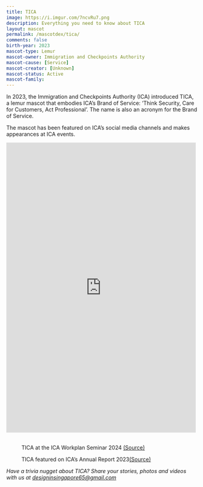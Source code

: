 ```yaml
---
title: TICA
image: https://i.imgur.com/7ncvRu7.png
description: Everything you need to know about TICA
layout: mascot
permalink: /mascotdex/tica/
comments: false
birth-year: 2023
mascot-type: Lemur
mascot-owner: Immigration and Checkpoints Authority
mascot-cause: [Service]
mascot-creator: [Unknown]
mascot-status: Active
mascot-family: 
---
```


In 2023, the Immigration and Checkpoints Authority (ICA) introduced TICA, a lemur mascot that embodies ICA’s Brand of Service: ‘Think Security, Care for Customers, Act Professional’. The name is also an acronym for the Brand of Service.

The mascot has been featured on ICA’s social media channels and makes appearances at ICA events.

<div class="fb-post-container">
<iframe src="https://www.facebook.com/plugins/video.php?height=476&href=https%3A%2F%2Fwww.facebook.com%2FImmigration.Checkpoints.Authority%2Fvideos%2F930834222194044%2F&show_text=false&width=267&t=0" width="500" height="766" style="border:none;overflow:hidden" scrolling="no" frameborder="0" allowfullscreen="true" allow="autoplay; clipboard-write; encrypted-media; picture-in-picture; web-share"></iframe>
</div>

<br>
<figure>
<img src="https://i.imgur.com/dXlGUco.jpg" alt="">
<figcaption>TICA at the ICA Workplan Seminar 2024 <a href="https://www.instagram.com/ica_singapore/p/C7DwDW3h3EM/?img_index=1 
" target="_blank">(Source)</a></figcaption>
</figure>

<figure>
<img src="https://i.imgur.com/Ps3FY92.png" alt="">
<figcaption>TICA featured on ICA’s Annual Report 2023<a href="https://www.ica.gov.sg/docs/default-source/ica/ica-annuals/ica-annual-2023.pdf?sfvrsn=6d374e88_2" target="_blank">(Source)</a></figcaption>
</figure>

<i>Have a trivia nugget about TICA? Share your stories, photos and videos with us at designinsingapore65@gmail.com</i>

